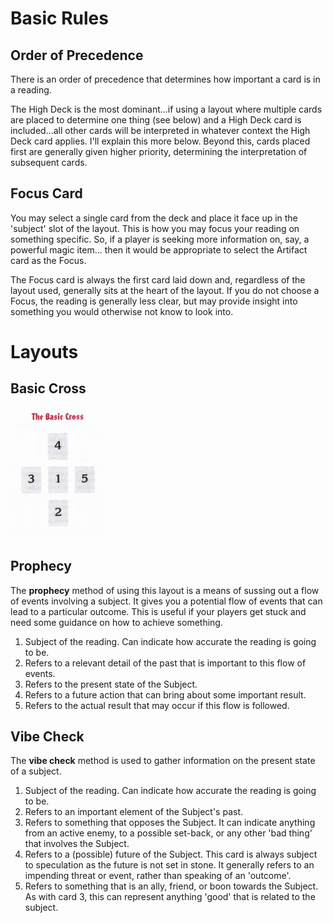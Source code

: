 # Basic Rules

## Order of Precedence

There is an order of precedence that determines how important a card is in a reading.

The High Deck is the most dominant...if using a layout where multiple cards are placed to determine one thing (see below) and a High Deck card is included...all other cards will be interpreted in whatever context the High Deck card applies. I'll explain this more below. Beyond this, cards placed first are generally given higher priority, determining the interpretation of subsequent cards.

## Focus Card

You may select a single card from the deck and place it face up in the 'subject' slot of the layout. This is how you may focus your reading on something specific. So, if a player is seeking more information on, say, a powerful magic item... then it would be appropriate to select the Artifact card as the Focus.

The Focus card is always the first card laid down and, regardless of the layout used, generally sits at the heart of the layout. If you do not choose a Focus, the reading is generally less clear, but may provide insight into something you would otherwise not know to look into.

# Layouts

## Basic Cross

<img src="/static/img/tarokka_basic_cross.jpeg" alt="Tarokka Basic Cross">

## Prophecy

The **prophecy** method of using this layout is a means of sussing out a flow of events involving a subject. It gives you a potential flow of events that can lead to a particular outcome. This is useful if your players get stuck and need some guidance on how to achieve something.

1. Subject of the reading. Can indicate how accurate the reading is going to be.
2. Refers to a relevant detail of the past that is important to this flow of events.
3. Refers to the present state of the Subject.
4. Refers to a future action that can bring about some important result.
5. Refers to the actual result that may occur if this flow is followed.

## Vibe Check

The **vibe check** method is used to gather information on the present state of a subject.

1. Subject of the reading. Can indicate how accurate the reading is going to be.
2. Refers to an important element of the Subject's past.
3. Refers to something that opposes the Subject. It can indicate anything from an active enemy, to a possible set-back, or any other 'bad thing' that involves the Subject.
4. Refers to a (possible) future of the Subject. This card is always subject to speculation as the future is not set in stone. It generally refers to an impending threat or event, rather than speaking of an 'outcome'.
5. Refers to something that is an ally, friend, or boon towards the Subject. As with card 3, this can represent anything 'good' that is related to the subject.
